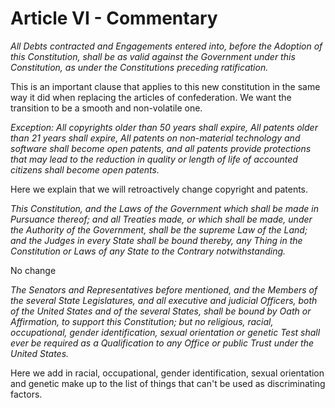 # Article VI - Commentary



_All Debts contracted and Engagements entered into, before the Adoption of this Constitution, shall be as valid against the Government under this Constitution, as under the Constitutions preceding ratification._

This is an important clause that applies to this new constitution in the same way it did when replacing the articles of confederation.  We want the transition to be a smooth and non-volatile one.



_Exception: All copyrights older than 50 years shall expire, All patents older than 21 years shall expire, All patents on non-material technology and software shall become open patents, and all patents provide protections that may lead to the reduction in quality or length of life of accounted citizens shall become open patents._

Here we explain that we will retroactively change copyright and patents.


_This Constitution, and the Laws of the Government which shall be made in Pursuance thereof; and all Treaties made, or which shall be made, under the Authority of the Government, shall be the supreme Law of the Land; and the Judges in every State shall be bound thereby, any Thing in the Constitution or Laws of any State to the Contrary notwithstanding._

No change



_The Senators and Representatives before mentioned, and the Members of the several State Legislatures, and all executive and judicial Officers, both of the United States and of the several States, shall be bound by Oath or Affirmation, to support this Constitution; but no religious, racial, occupational, gender identification, sexual orientation or genetic Test shall ever be required as a Qualification to any Office or public Trust under the United States._

Here we add in racial, occupational, gender identification, sexual orientation and genetic make up to the list of things that can't be used as discriminating factors.


